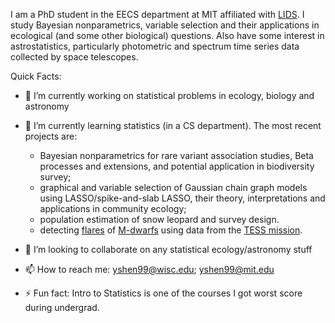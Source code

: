 
I am a PhD student in the EECS department at MIT affiliated with [LIDS](https://lids.mit.edu/). I study Bayesian nonparametrics, variable selection and their applications in ecological (and some other biological) questions. Also have some interest in astrostatistics, particularly photometric and spectrum time series data collected by space telescopes. 

Quick Facts:

- 🔭 I’m currently working on statistical problems in ecology, biology and astronomy
- 🌱 I’m currently learning statistics (in a CS department). The most recent projects are: 
  - Bayesian nonparametrics for rare variant association studies, Beta processes and extensions, and potential application in biodiversity survey;
  - graphical and variable selection of Gaussian chain graph models using LASSO/spike-and-slab LASSO, their theory, interpretations and applications in community ecology;
  - population estimation of snow leopard and survey design.  
  - detecting [flares](https://en.wikipedia.org/wiki/Solar_flare) of [M-dwarfs](https://en.wikipedia.org/wiki/Red_dwarf) using data from the [TESS mission](https://tess.mit.edu/).

- 👯 I’m looking to collaborate on any statistical ecology/astronomy stuff
- 📫 How to reach me: yshen99@wisc.edu; yshen99@mit.edu
- ⚡ Fun fact: Intro to Statistics is one of the courses I got worst score during undergrad. 

